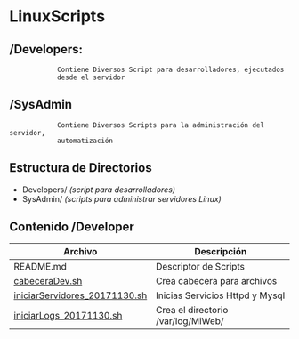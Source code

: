 # LinuxScripts

## /Developers:
                Contiene Diversos Script para desarrolladores, ejecutados
                desde el servidor


## /SysAdmin
                Contiene Diversos Scripts para la administración del servidor,
                automatización


## Estructura de Directorios


* Developers/ *(script para desarrolladores)*
* SysAdmin/	  *(scripts para administrar servidores Linux)*



## Contenido /Developer

| Archivo | Descripción |
| ---- | ---- |
| README.md | Descriptor de Scripts |
| [cabeceraDev.sh](https://github.com/ibrito/LinuxScripts/tree/master/Developers#cabeceradevsh) | Crea cabecera para archivos |
| [iniciarServidores_20171130.sh](https://github.com/ibrito/LinuxScripts/tree/master/Developers#iniciarservidores_20171130sh) | Inicias Servicios Httpd y Mysql |
| [iniciarLogs_20171130.sh](https://github.com/ibrito/LinuxScripts/tree/master/Developers#iniciarlogs_20171130sh) | Crea el directorio /var/log/MiWeb/ |

